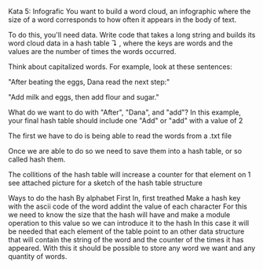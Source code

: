 Kata 5: Infografic
You want to build a word cloud, an infographic where the size of a word corresponds to how often it appears in the body of text.

To do this, you'll need data. Write code that takes a long string and builds its word cloud data in a hash table ↴ , where the keys are words and the values are the number of times the words occurred.

Think about capitalized words. For example, look at these sentences:

  "After beating the eggs, Dana read the next step:"

"Add milk and eggs, then add flour and sugar."

What do we want to do with "After", "Dana", and "add"? In this example, your final hash table should include one "Add" or "add" with a value of  2


The first we have to do is being able to read the words from a .txt file

Once we are able to do so we need to save them into a hash table, or so called hash them.

  The collitions of the hash table will increase a counter for that element on 1
    see attached picture for a sketch of the hash table structure


Ways to do the hash
  By alphabet
  First In, first treathed 
  Make a hash key with the ascii code of the word addint the value of each character
    For this we need to know the size that the hash will have and make a module operation to this value so we can introduce it to the hash
    In this case it will be needed that each element of the table point to an other data structure that will contain the string of the word and the counter of the times it has appeared.
    With this it should be possible to store any word we want and any quantity of words.